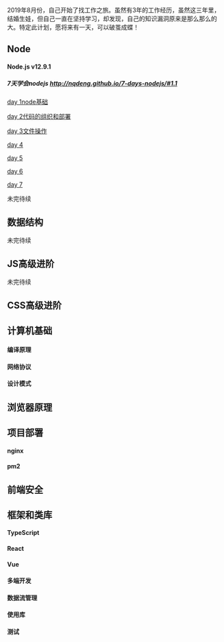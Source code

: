 2019年8月份，自己开始了找工作之旅。虽然有3年的工作经历，虽然这三年里，结婚生娃，但自己一直在坚持学习，却发现，自己的知识漏洞原来是那么那么的大。特定此计划，愿将来有一天，可以破茧成蝶！



## Node

#### Node.js v12.9.1

##### 7天学会nodejs http://nqdeng.github.io/7-days-nodejs/#1.1

[day 1node基础](https://github.com/xiaokeqi/i-learned/issues/37)

[day 2代码的组织和部署](https://github.com/xiaokeqi/i-learned/issues/38)

[day 3文件操作](https://github.com/xiaokeqi/i-learned/issues/39)

[day 4](https://github.com/xiaokeqi/i-learned/issues/40)

[day 5](https://github.com/xiaokeqi/i-learned/issues/41)

[day 6](https://github.com/xiaokeqi/i-learned/issues/42)

[day 7](https://github.com/xiaokeqi/i-learned/issues/43)





未完待续



## 数据结构

未完待续





## JS高级进阶

未完待续



## CSS高级进阶





## 计算机基础

#### 编译原理

#### 网络协议

#### 设计模式



## 浏览器原理





## 项目部署

#### nginx

#### pm2



## 前端安全





## 框架和类库

#### TypeScript

#### React

#### Vue

#### 多端开发

#### 数据流管理

#### 使用库

#### 测试
